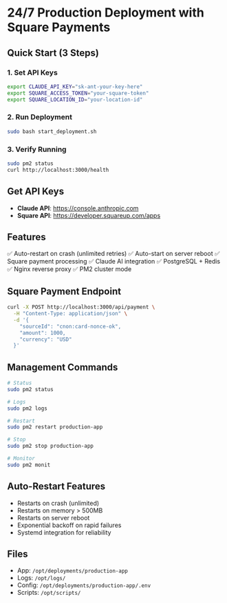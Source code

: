 # 24/7 Production Deployment with Square Payments

## Quick Start (3 Steps)

### 1. Set API Keys
```bash
export CLAUDE_API_KEY="sk-ant-your-key-here"
export SQUARE_ACCESS_TOKEN="your-square-token"
export SQUARE_LOCATION_ID="your-location-id"
```

### 2. Run Deployment
```bash
sudo bash start_deployment.sh
```

### 3. Verify Running
```bash
sudo pm2 status
curl http://localhost:3000/health
```

## Get API Keys

- **Claude API**: https://console.anthropic.com
- **Square API**: https://developer.squareup.com/apps

## Features

✅ Auto-restart on crash (unlimited retries)
✅ Auto-start on server reboot
✅ Square payment processing
✅ Claude AI integration
✅ PostgreSQL + Redis
✅ Nginx reverse proxy
✅ PM2 cluster mode

## Square Payment Endpoint

```bash
curl -X POST http://localhost:3000/api/payment \
  -H "Content-Type: application/json" \
  -d '{
    "sourceId": "cnon:card-nonce-ok",
    "amount": 1000,
    "currency": "USD"
  }'
```

## Management Commands

```bash
# Status
sudo pm2 status

# Logs
sudo pm2 logs

# Restart
sudo pm2 restart production-app

# Stop
sudo pm2 stop production-app

# Monitor
sudo pm2 monit
```

## Auto-Restart Features

- Restarts on crash (unlimited)
- Restarts on memory > 500MB
- Restarts on server reboot
- Exponential backoff on rapid failures
- Systemd integration for reliability

## Files

- App: `/opt/deployments/production-app`
- Logs: `/opt/logs/`
- Config: `/opt/deployments/production-app/.env`
- Scripts: `/opt/scripts/`
